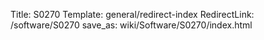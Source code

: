 Title: S0270
Template: general/redirect-index
RedirectLink: /software/S0270
save_as: wiki/Software/S0270/index.html